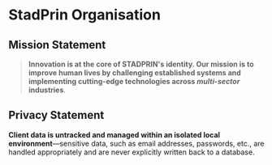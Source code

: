 # StadPrin Organisation

## Mission Statement

> **Innovation is at the core of STADPRIN's identity. Our mission is to improve human lives by challenging established systems and implementing cutting-edge technologies across _multi-sector_ industries**.

## Privacy Statement

**Client data is untracked and managed within an isolated local environment**—sensitive data, such as email addresses, passwords, etc., are handled appropriately and are never explicitly written back to a database.
